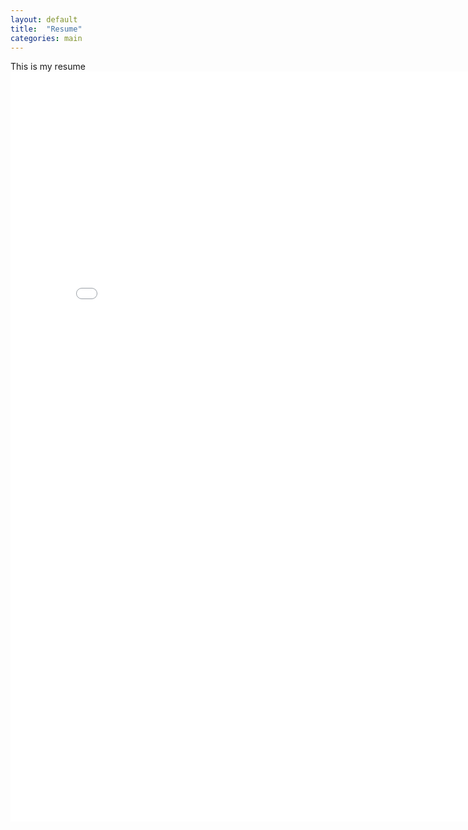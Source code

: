 ```yaml
---
layout: default
title:  "Resume"
categories: main
---
```


This is my resume
<embed src="{{ site.baseurl }}/assets/resume.pdf" width="810" height="1200" type='application/pdf'>